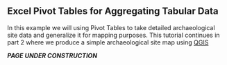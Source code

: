 ## Excel Pivot Tables for Aggregating Tabular Data
In this example we will using Pivot Tables to take detailed archaeological site data and generalize it for mapping purposes.
This tutorial continues in part 2 where we produce a simple archaeological site map using [QGIS](https://www.qgis.org)

_**PAGE UNDER CONSTRUCTION**_
